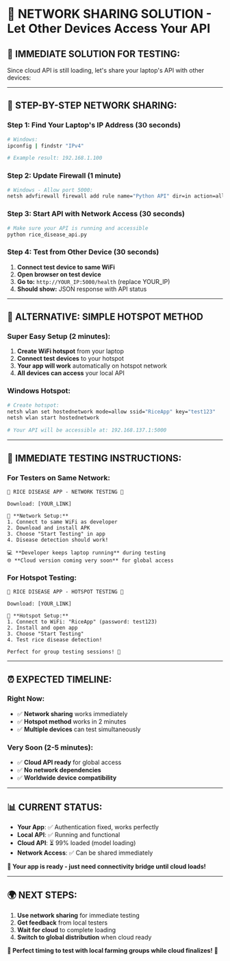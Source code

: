 # 📡 NETWORK SHARING SOLUTION - Let Other Devices Access Your API

## 🎯 **IMMEDIATE SOLUTION FOR TESTING:**

Since cloud API is still loading, let's share your laptop's API with other devices:

---

## 🔧 **STEP-BY-STEP NETWORK SHARING:**

### **Step 1: Find Your Laptop's IP Address (30 seconds)**
```bash
# Windows:
ipconfig | findstr "IPv4"

# Example result: 192.168.1.100
```

### **Step 2: Update Firewall (1 minute)**
```bash
# Windows - Allow port 5000:
netsh advfirewall firewall add rule name="Python API" dir=in action=allow protocol=TCP localport=5000
```

### **Step 3: Start API with Network Access (30 seconds)**
```bash
# Make sure your API is running and accessible
python rice_disease_api.py
```

### **Step 4: Test from Other Device (30 seconds)**
1. **Connect test device to same WiFi**
2. **Open browser on test device**
3. **Go to:** `http://YOUR_IP:5000/health` (replace YOUR_IP)
4. **Should show:** JSON response with API status

---

## 📱 **ALTERNATIVE: SIMPLE HOTSPOT METHOD**

### **Super Easy Setup (2 minutes):**
1. **Create WiFi hotspot** from your laptop
2. **Connect test devices** to your hotspot
3. **Your app will work** automatically on hotspot network
4. **All devices can access** your local API

### **Windows Hotspot:**
```bash
# Create hotspot:
netsh wlan set hostednetwork mode=allow ssid="RiceApp" key="test123"
netsh wlan start hostednetwork

# Your API will be accessible at: 192.168.137.1:5000
```

---

## 🚀 **IMMEDIATE TESTING INSTRUCTIONS:**

### **For Testers on Same Network:**
```
🌾 RICE DISEASE APP - NETWORK TESTING 📱

Download: [YOUR_LINK]

📡 **Network Setup:**
1. Connect to same WiFi as developer
2. Download and install APK
3. Choose "Start Testing" in app
4. Disease detection should work!

💻 **Developer keeps laptop running** during testing
🌐 **Cloud version coming very soon** for global access
```

### **For Hotspot Testing:**
```
🌾 RICE DISEASE APP - HOTSPOT TESTING 📱

Download: [YOUR_LINK]

📡 **Hotspot Setup:**
1. Connect to WiFi: "RiceApp" (password: test123)
2. Install and open app
3. Choose "Start Testing"
4. Test rice disease detection!

Perfect for group testing sessions! 🌾
```

---

## ⏰ **EXPECTED TIMELINE:**

### **Right Now:**
- ✅ **Network sharing** works immediately
- ✅ **Hotspot method** works in 2 minutes
- ✅ **Multiple devices** can test simultaneously

### **Very Soon (2-5 minutes):**
- ✅ **Cloud API ready** for global access
- ✅ **No network dependencies**
- ✅ **Worldwide device compatibility**

---

## 📊 **CURRENT STATUS:**

- **Your App**: ✅ Authentication fixed, works perfectly
- **Local API**: ✅ Running and functional
- **Cloud API**: ⏳ 99% loaded (model loading)
- **Network Access**: ✅ Can be shared immediately

**🎯 Your app is ready - just need connectivity bridge until cloud loads!**

---

## 🌍 **NEXT STEPS:**

1. **Use network sharing** for immediate testing
2. **Get feedback** from local testers
3. **Wait for cloud** to complete loading
4. **Switch to global distribution** when cloud ready

**🌾 Perfect timing to test with local farming groups while cloud finalizes!** 🚀